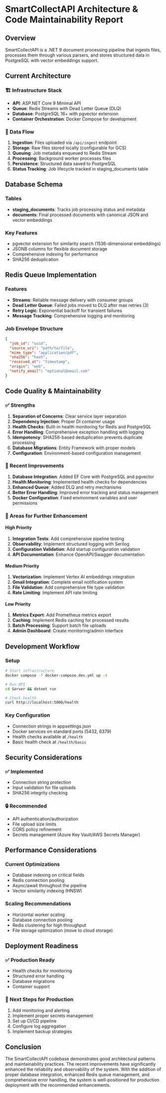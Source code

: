 # SmartCollectAPI Architecture & Code Maintainability Report

## Overview
SmartCollectAPI is a .NET 9 document processing pipeline that ingests files, processes them through various parsers, and stores structured data in PostgreSQL with vector embeddings support.

## Current Architecture

### 🏗️ Infrastructure Stack
- **API**: ASP.NET Core 9 Minimal API
- **Queue**: Redis Streams with Dead Letter Queue (DLQ)
- **Database**: PostgreSQL 16+ with pgvector extension
- **Container Orchestration**: Docker Compose for development

### 🔄 Data Flow
1. **Ingestion**: Files uploaded via `/api/ingest` endpoint
2. **Storage**: Raw files stored locally (configurable for GCS)
3. **Queuing**: Job metadata enqueued to Redis Stream
4. **Processing**: Background worker processes files
5. **Persistence**: Structured data saved to PostgreSQL
6. **Status Tracking**: Job lifecycle tracked in staging_documents table

## Database Schema

### Tables
- **staging_documents**: Tracks job processing status and metadata
- **documents**: Final processed documents with canonical JSON and vector embeddings

### Key Features
- pgvector extension for similarity search (1536-dimensional embeddings)
- JSONB columns for flexible document storage
- Comprehensive indexing for performance
- SHA256 deduplication

## Redis Queue Implementation

### Features
- **Streams**: Reliable message delivery with consumer groups
- **Dead Letter Queue**: Failed jobs moved to DLQ after max retries (3)
- **Retry Logic**: Exponential backoff for transient failures
- **Message Tracking**: Comprehensive logging and monitoring

### Job Envelope Structure
```json
{
  "job_id": "uuid",
  "source_uri": "path/to/file",
  "mime_type": "application/pdf",
  "sha256": "hash",
  "received_at": "timestamp",
  "origin": "web",
  "notify_email": "optional@email.com"
}
```

## Code Quality & Maintainability

### ✅ Strengths
1. **Separation of Concerns**: Clear service layer separation
2. **Dependency Injection**: Proper DI container usage
3. **Health Checks**: Built-in health monitoring for Redis and PostgreSQL
4. **Error Handling**: Comprehensive exception handling with logging
5. **Idempotency**: SHA256-based deduplication prevents duplicate processing
6. **Database Migrations**: Entity Framework with proper models
7. **Configuration**: Environment-based configuration management

### 🎯 Recent Improvements
1. **Database Integration**: Added EF Core with PostgreSQL and pgvector
2. **Health Monitoring**: Implemented health checks for dependencies
3. **Enhanced Queue**: Added DLQ and retry mechanisms
4. **Better Error Handling**: Improved error tracking and status management
5. **Docker Configuration**: Fixed environment variables and user permissions

### 🔧 Areas for Further Enhancement

#### High Priority
1. **Integration Tests**: Add comprehensive pipeline testing
2. **Observability**: Implement structured logging with Serilog
3. **Configuration Validation**: Add startup configuration validation
4. **API Documentation**: Enhance OpenAPI/Swagger documentation

#### Medium Priority
1. **Vectorization**: Implement Vertex AI embeddings integration
2. **Gmail Integration**: Complete email notification system
3. **File Validation**: Add comprehensive file type validation
4. **Rate Limiting**: Implement API rate limiting

#### Low Priority
1. **Metrics Export**: Add Prometheus metrics export
2. **Caching**: Implement Redis caching for processed results
3. **Batch Processing**: Support batch file uploads
4. **Admin Dashboard**: Create monitoring/admin interface

## Development Workflow

### Setup
```bash
# Start infrastructure
docker compose -f docker-compose.dev.yml up -d

# Run API
cd Server && dotnet run

# Check health
curl http://localhost:5000/health
```

### Key Configuration
- Connection strings in appsettings.json
- Docker services on standard ports (5432, 6379)
- Health checks available at `/health`
- Basic health check at `/health/basic`

## Security Considerations

### ✅ Implemented
- Connection string protection
- Input validation for file uploads
- SHA256 integrity checking

### 🔒 Recommended
- API authentication/authorization
- File upload size limits
- CORS policy refinement
- Secrets management (Azure Key Vault/AWS Secrets Manager)

## Performance Considerations

### Current Optimizations
- Database indexing on critical fields
- Redis connection pooling
- Async/await throughout the pipeline
- Vector similarity indexing (HNSW)

### Scaling Recommendations
- Horizontal worker scaling
- Database connection pooling
- Redis clustering for high throughput
- File storage optimization (move to cloud storage)

## Deployment Readiness

### ✅ Production Ready
- Health checks for monitoring
- Structured error handling
- Database migrations
- Container support

### 🚀 Next Steps for Production
1. Add monitoring and alerting
2. Implement proper secrets management
3. Set up CI/CD pipeline
4. Configure log aggregation
5. Implement backup strategies

## Conclusion
The SmartCollectAPI codebase demonstrates good architectural patterns and maintainability practices. The recent improvements have significantly enhanced the reliability and observability of the system. With the addition of proper database integration, enhanced Redis queue management, and comprehensive error handling, the system is well-positioned for production deployment with the recommended enhancements.